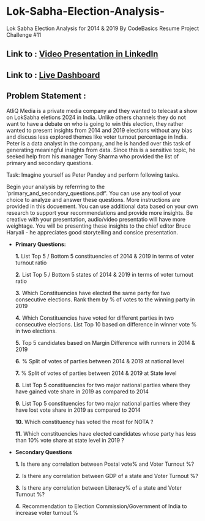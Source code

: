# Lok-Sabha-Election-Analysis-
Lok Sabha Election Analysis for 2014 &amp; 2019 By CodeBasics Resume Project Challenge #11


## Link to : [Video Presentation in LinkedIn](https://www.linkedin.com/posts/rahul-barua-37444726b_dataanalytics-loksabhaelections-electioninsights-activity-7205222164818501632-fAdE?utm_source=share&utm_medium=member_desktop)

## Link to : [Live Dashboard](https://app.powerbi.com/view?r=eyJrIjoiN2I3Y2Y2YzctM2E2MC00ZmI1LWJiNzUtOGM0MDlhYmZlZTgxIiwidCI6ImM2ZTU0OWIzLTVmNDUtNDAzMi1hYWU5LWQ0MjQ0ZGM1YjJjNCJ9)
## Problem Statement :
AtliQ Media is a private media company and they wanted to telecast a show on LokSabha eletions 2024 in India. Unlike others channels they do not want to have a debate on who is going to win this election, they rather wanted to present insights from 2014 and 2019 elections without any bias and discuss less explored themes like voter turnout percentage in India. Peter is a data analyst in the company, and he is handed over this task of generating meaningful insights from data. Since this is a sensitive topic, he seeked help from his manager Tony Sharma who provided the list of primary and secondary questions.

Task: Imagine yourself as Peter Pandey and perform following tasks.

Begin your analysis by referrring to the 'primary_and_secondary_questions.pdf'. You can use any tool of your choice to analyze and answer these questions. More instructions are provided in this docuement.
You can use additional data based on your own research to support your recommendations and provide more insights.
Be creative with your presentation, audio/video presentatio will have more weightage. You will be presenting these insights to the chief editor Bruce Haryali - he appreciates good storytelling and consice presentation.

- **Primary Questions:**
  
    **1.** List  Top 5 / Bottom  5 constituencies of 2014 & 2019 in terms of voter turnout ratio
  
    **2.** List  Top 5 / Bottom  5 states of 2014 & 2019 in terms of voter turnout ratio
  
    **3.** Which Constituencies have elected the same party for two consecutive elections. Rank them by % of votes to the winning party in 2019
  
    **4.** Which Constituencies have voted for different parties in two consecutive elections. List Top 10 based on difference in winner vote % in two elections.
  
    **5.** Top 5 candidates based on Margin Difference with runners in 2014 & 2019
  
    **6.** % Split of votes of parties between 2014 & 2019 at national level
  
    **7.** % Split of votes of parties between 2014 & 2019 at State level
  
    **8.** List  Top 5 constituencies for two major national parties where they have gained vote share in 2019 as compared to 2014
  
    **9.** List  Top 5 constituencies for two major national parties where they have lost vote share in 2019 as compared to 2014
  
   **10.** Which constituency has voted the most for NOTA ?
  
   **11.** Which constituencies have elected candidates whose party has less than 10% vote share at state level in 2019 ?

- **Secondary Questions**

    **1.** Is there any correlation between Postal vote% and Voter Turnout %?

    **2.** Is there any correlation between GDP of a state and Voter Turnout %?

    **3.** Is there any correlation between Literacy% of a state and Voter Turnout %?

    **4.** Recommendation to Election Commission/Government of India to increase voter turnout %
  

  
    
